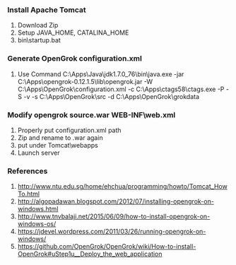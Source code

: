 ### Install Apache Tomcat
1. Download Zip
2. Setup JAVA_HOME, CATALINA_HOME
3. bin\startup.bat

### Generate OpenGrok configuration.xml
1. Use Command
C:\Apps\Java\jdk1.7.0_76\bin\java.exe -jar C:\Apps\opengrok-0.12.1.5\lib\opengrok.jar -W C:\Apps\OpenGrok\configuration.xml -c C:\Apps\ctags58\ctags.exe -P -S -v -s C:\Apps\OpenGrok\src -d C:\Apps\OpenGrok\grokdata

### Modify opengrok source.war WEB-INF\web.xml
1. Properly put configuration.xml path
2. Zip and rename to .war again
3. put under Tomcat\webapps
4. Launch server

### References

1. http://www.ntu.edu.sg/home/ehchua/programming/howto/Tomcat_HowTo.html
2. http://algopadawan.blogspot.com/2012/07/installing-opengrok-on-windows.html
3. http://www.tnvbalaji.net/2015/06/09/how-to-install-opengrok-on-windows-os/
4. https://jdevel.wordpress.com/2011/03/26/running-opengrok-on-windows/
5. https://github.com/OpenGrok/OpenGrok/wiki/How-to-install-OpenGrok#uStep1u__Deploy_the_web_application
